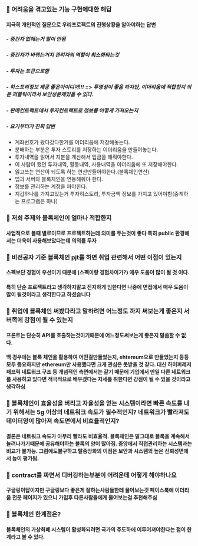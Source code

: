 ﻿### :deciduous_tree: 어려움을 겪고있는 기능 구현에대한 해답 

#### 지극히 개인적인 질문으로 우리프로젝트의 진행상황을 알아야하는 답변 
##### - 중간자 없애는거 말이 안됨

##### - 중간자가 바뀌는거지 관리자의 역할이 최소화되는것

##### - 투자는 토큰으로함

##### - 히스토리정보 제공 좋은아이디어!!! => 투명성이 좋음 하지만, 이더리움에 적합한지 의문 퍼블릭이라서 보안성문제있을 수 있다.

##### - 판매컨트랙트에서 투자컨트랙트로 정보를 어떻게 가져오는지

##### - 요기부터가 진짜 답변

- 계좌번호가 왔다갔다한거를 이더리움에 저장해놓는다.
- 분배하는 부분은 투자 스토리를 저장하는 이더리움을 만들어놓는다.
- 투자내역을 읽어서 지분을 계산해서 입금을 해줘야한다. 
- 이 사람이 했던 투자내역, 활동내역, 사용내역을 이더리움에 또 저장해야한다.
- 읽고쓰는 연산이 되도록 하는 연산만들어야한다.(블록체인연산)
- 앱과 서버와 블록체인을 연동해줘야 한다.
- 정보를 관리하는 계정을 파야한다.
- 지갑하나를 가지고있는거 투자히스토리, 투자금액 정보를 가지고 있어야함(중계하는 프로그램은 하나)

### :deciduous_tree: 저희 주제와 블록체인이 얼마나 적합한지
#### 사업적으로 볼때 별로이므로 프로젝트하는데 의미를 두는것이 좋다 특히 public 환경에서는 더욱이 사용해보았다는데 의의를 두자

### :deciduous_tree: 비전공자 기준 블록체인 pjt를 하면 취업 관련해서 어떤 이점이 있는지
#### 스펙보단 경험이 우선이기 때문에 (스펙이랑  경험차이가?) 매우 도움이 많이 될 것 이다. 
#### 특히 단순 프로젝트라고 생각하지말고 진지하게 임한다면 나중에 면접에서 매우 도움이 많이 될것이라고 생각한다고 하셨습니다

### :deciduous_tree: 취업에 블록체인 써봤다라고 말하려면 어느정도 까지 써보는게 좋은지 서버쪽에 강점이 될 수 있는지
#### 프론트는 단순히 API를 호출하는것이기때문에 어느정도써보는게 좋은지 말씀할 수 없다. 
#### 백 경우에는 블록 체인을 활용하여 어떤걸만들었는지, ehtereum으로 만들었는지 등등 모두 중요하지만 ethereum만 사용했다면 크게 관심은 못받을 것 같다. 대신 하이퍼레저패브릭 네트워크 구조 등 개념적인 측면에서는 같기 때문에 기업에서 만일 다른 네트워크를 사용하고 있다면 적극적으로 배우겠다는 자세를 취한다면 강점이 될 수 있을 것이라고 생각하심

### :deciduous_tree: 블록체인이 효율성을 버리고 자율성을 얻는 시스템이라면 빠른 속도를 내기 위해서는 5g 이상의 네트워크 속도가 필수적인지? 네트워크가 빨라져도 데이터양이 많아져 속도면에서 비효율적인지?
#### 결론은 네트워크 속도가 아무리 빨라도 비효율적. 블록체인은 말그대로 블록을 계속해서 늘려나가기때문에 공유해야하는 블록의 양이 많아짐. 중앙에서 직접관리하는 시스템과는 비교가 불가능. 그럼에도불구하고 탈중앙화의 이점은 보안과 시스템의 높은 신뢰성면에서 높이 평가됨.
### :deciduous_tree: contract를 짜면서 디버깅하는부분이 어려운데 어떻게 해야하나요
#### 구글링이답이지만 구글링보다 좋은게 잘하는사람들한테 물어보는것 페이스북에 이더리움 전문 페이지가 있으니 가입후 다른사람들에게 물어보는걸 추천해주심
### :deciduous_tree: 블록체인 한계점은?
#### 블록체인의 가상화폐 시스템이 활성화되려면 국가의 주도하에 이루어져야한다는 점이 한계라고 볼 수 있다.
